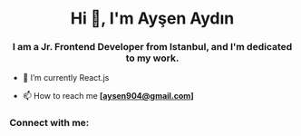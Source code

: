 <h1 align="center">Hi 👋, I'm Ayşen Aydın</h1>
<h3 align="center"> I am a Jr. Frontend Developer from Istanbul, and I'm dedicated to my work.</h3>

<p align="left"> </p>

- 🌱 I’m currently React.js

- 📫 How to reach me **[aysen904@gmail.com]**


<h3 align="left">Connect with me:</h3>
<p align="left">
<a href="https://www.linkedin.com/in/aysenaydin/" target="blank">
